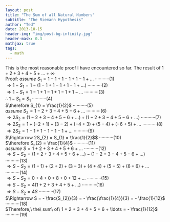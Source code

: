 ```yaml
---
layout: post
title: "The Sum of all Natural Numbers"
subtitle: "The Riemann Hypothesis"
author: "Ted"
date: 2013-10-15
header-img: "img/post-bg-infinity.jpg"
header-mask: 0.3
mathjax: true
tags:
  - math
---
```


This is the most reasonable proof I have encountered so far.
The result of $1 + 2 + 3 + 4 + 5 + \ldots + \infty$
<br>
Proof:
$assume\ S_{1} = 1 - 1 + 1 - 1 + 1 - 1 + \ldots$
···········(1)
<br>
$\Rightarrow 1 - S_{1} = 1 - (1 - 1 + 1 - 1 + 1 - 1 + \ldots)$
···········(2)
<br>
$\Rightarrow 1 - S_{1} = 1 - 1 + 1 - 1 + 1 - 1 + 1 - \ldots$
···········(3)
<br>
$\therefore 1 - S_{1} = S_{1}$
···········(4)
<br>
$\therefore S_{1} = \frac{1}{2}$
···········(5)
<br>
$assume\ S_{2} = 1 - 2 + 3 - 4 + 5 - 6 + \ldots$
···········(6)
<br>
$\Rightarrow 2S_{2} = (1 - 2 + 3 - 4 + 5 - 6 + \ldots) + (1 - 2 + 3 - 4 + 5 - 6 + \ldots)$
···········(7)
<br>
$\Rightarrow 2S_{2} = 1 + ( - 2 + 1) + (3 - 2) + ( - 4 + 3) + (5 - 4) + ( - 6 + 5) + \ldots$
···········(8)
<br>
$\Rightarrow 2S_{2} = 1 - 1 + 1 - 1 + 1 - 1 + \ldots$
···········(9)
<br>
$\Rightarrow 2S_{2} = S_{1} = \frac{1}{2}$$
···········(10)
<br>
$\therefore S_{2} = \frac{1}{4}$
···········(11)
<br>
$assume\ S = 1 + 2 + 3 + 4 + 5 + 6 + \ldots$
···········(12)
<br>
$\Rightarrow S - S_{2} = (1 + 2 + 3 + 4 + 5 + 6 + \ldots) - (1 - 2 + 3 - 4 + 5 - 6 + \ldots)$
···········(13)
<br>
$\Rightarrow S - S_{2} = (1 - 1) + (2 + 2) + (3 - 3) + (4 + 4) + (5 - 5) + (6 + 6) + \ldots$
···········(14)
<br>
$\Rightarrow S - S_{2} = 0 + 4 + 0 + 8 + 0 + 12 + \ldots$
···········(15)
<br>
$\Rightarrow S - S_{2} = 4(1 + 2 + 3 + 4 + 5 + \ldots)$
···········(16)
<br>
$\Rightarrow S - S_{2} = 4S$
···········(17)
<br>
$\Rightarrow S = - \frac{S_{2}}{3} = - \frac{\frac{1}{4}}{3} = - \frac{1}{12}$
···········(18)
<br>
$Therefore,\ the\ sum\ of\ 1 + 2 + 3 + 4 + 5 + 6 + \ldots = - \frac{1}{12}$
···········(19)
